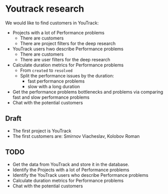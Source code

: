 # Youtrack research

We would like to find customers in YouTrack:

- Projects with a lot of Performance problems
  - There are customers
  - There are project filters for the deep research
- YouTrack users hwo describe Performance problems
  - There are customers
  - There are user filters for the deep research
- Calculate duration metrics for Performance problems
  - From `created` to `resolved`
  - Split the performance issues by the duration:
    - fast performance problems
    - slow with a long duration
- Get the performance problems bottlenecks and problems via comparing fast and slow performance problems
- Chat with the potential customers


## Draft

- The first project is YouTrack
- The first customers are: Smirnov Viacheslav, Kolobov Roman

## TODO

- Get the data from YouTrack and store it in the database.
- Identify the Projects with a lot of Performance problems
- Identify the YouTrack users who describe Performance problems
- Calculate duration metrics for Performance problems
- Chat with the potential customers

